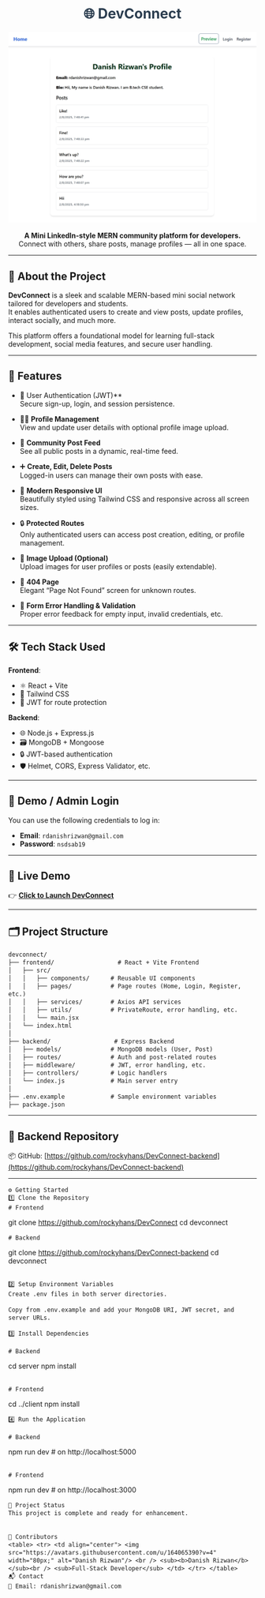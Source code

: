 <h1 align="center" style="color:#2c3e50;">🌐 DevConnect</h1>

<p align="center">
  <img src="./PreviewApp.jpeg" alt="DevConnect Preview" width="700"/>
</p>

<p align="center">
  <b>A Mini LinkedIn-style MERN community platform for developers.</b><br>
  Connect with others, share posts, manage profiles — all in one space.
</p>

---

## 📄 About the Project

**DevConnect** is a sleek and scalable MERN-based mini social network tailored for developers and students.  
It enables authenticated users to create and view posts, update profiles, interact socially, and much more.

This platform offers a foundational model for learning full-stack development, social media features, and secure user handling.

---

## 🌟 Features

- 🔐 User Authentication (JWT)**  
  Secure sign-up, login, and session persistence.

- 🧑‍💻 **Profile Management**  
  View and update user details with optional profile image upload.

- 📰 **Community Post Feed**  
  See all public posts in a dynamic, real-time feed.

- ➕ **Create, Edit, Delete Posts**  
  Logged-in users can manage their own posts with ease.

- 🌈 **Modern Responsive UI**  
  Beautifully styled using Tailwind CSS and responsive across all screen sizes.

- 🔒 **Protected Routes**  
  Only authenticated users can access post creation, editing, or profile management.

- 📂 **Image Upload (Optional)**  
  Upload images for user profiles or posts (easily extendable).

- 🚫 **404 Page**  
  Elegant “Page Not Found” screen for unknown routes.

- 🔧 **Form Error Handling & Validation**  
  Proper error feedback for empty input, invalid credentials, etc.

---

## 🛠️ Tech Stack Used

**Frontend**:  
- ⚛️ React + Vite  
- 🎨 Tailwind CSS  
- 🔐 JWT for route protection

**Backend**:  
- 🌐 Node.js + Express.js  
- 🗃️ MongoDB + Mongoose  
- 🔒 JWT-based authentication  
- 🛡️ Helmet, CORS, Express Validator, etc.

---

## 🔐 Demo / Admin Login

You can use the following credentials to log in:

- **Email**: `rdanishrizwan@gmail.com`  
- **Password**: `nsdsab19`

---

## 🚀 Live Demo

👉 [**Click to Launch DevConnect**](https://dev-connect-chi-khaki.vercel.app/)

---

## 🗂️ Project Structure

```
devconnect/
├── frontend/                  # React + Vite Frontend
│   ├── src/
│   │   ├── components/      # Reusable UI components
│   │   ├── pages/           # Page routes (Home, Login, Register, etc.)
│   │   ├── services/        # Axios API services
│   │   ├── utils/           # PrivateRoute, error handling, etc.
│   │   └── main.jsx
│   └── index.html
│
├── backend/                  # Express Backend
│   ├── models/              # MongoDB models (User, Post)
│   ├── routes/              # Auth and post-related routes
│   ├── middleware/          # JWT, error handling, etc.
│   ├── controllers/         # Logic handlers
│   └── index.js             # Main server entry
│
├── .env.example             # Sample environment variables
├── package.json
```
---

## 📁 Backend Repository

📦 GitHub: [https://github.com/rockyhans/DevConnect-backend](https://github.com/rockyhans/DevConnect-backend)

---

```
⚙️ Getting Started
1️⃣ Clone the Repository
# Frontend
```
git clone https://github.com/rockyhans/DevConnect 
cd devconnect
```
# Backend
```
git clone https://github.com/rockyhans/DevConnect-backend
cd devconnect
```

2️⃣ Setup Environment Variables
Create .env files in both server directories.

Copy from .env.example and add your MongoDB URI, JWT secret, and server URLs.

3️⃣ Install Dependencies

# Backend
```
cd server
npm install
```

# Frontend
```
cd ../client
npm install
```
4️⃣ Run the Application

# Backend
```
npm run dev   # on http://localhost:5000
```

# Frontend
```
npm run dev   # on http://localhost:3000
```
📅 Project Status
This project is complete and ready for enhancement.


👤 Contributors
<table> <tr> <td align="center"> <img src="https://avatars.githubusercontent.com/u/164065390?v=4" width="80px;" alt="Danish Rizwan"/> <br /> <sub><b>Danish Rizwan</b></sub><br /> <sub>Full-Stack Developer</sub> </td> </tr> </table>
📬 Contact
📧 Email: rdanishrizwan@gmail.com
